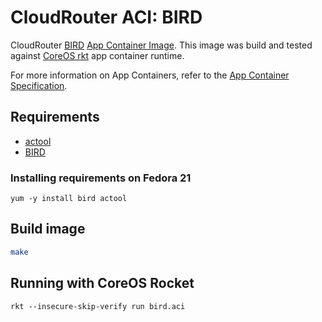 # CloudRouter ACI: BIRD

CloudRouter [BIRD](http://bird.network.cz/) [App Container Image](https://github.com/appc/spec/blob/master/SPEC.md#app-container-image). This image was build and tested against [CoreOS rkt](https://github.com/coreos/rkt) app container runtime.

For more information on App Containers, refer to the [App Container Specification](https://github.com/appc/spec/blob/master/SPEC.md#app-container-specification).

## Requirements

* [actool](https://github.com/appc/spec/tree/master/actool)
* [BIRD](http://bird.network.cz/)

### Installing requirements on Fedora 21
```
yum -y install bird actool
```

## Build image
```sh
make
```

## Running with CoreOS Rocket
```
rkt --insecure-skip-verify run bird.aci
```
